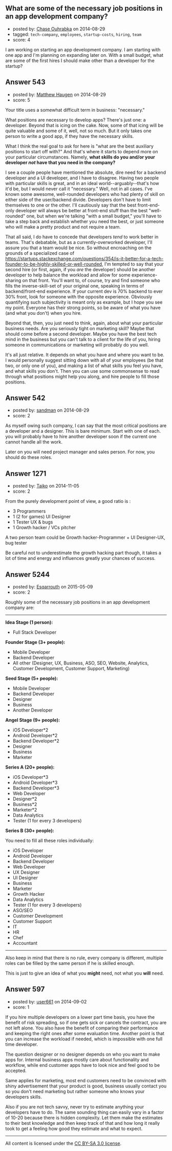 ## What are some of the necessary job positions in an app development company?

- posted by: [Chase Ouhrabka](https://stackexchange.com/users/4956076/chase-ouhrabka) on 2014-08-29
- tagged: `tech-company`, `employees`, `startup-costs`, `hiring`, `team`
- score: 4

I am working on starting an app development company. I am starting with one app and I'm planning on expanding later on. With a small budget, what are some of the first hires I should make other than a developer for the startup?


## Answer 543

- posted by: [Matthew Haugen](https://stackexchange.com/users/1325646/matthew-haugen) on 2014-08-29
- score: 5

Your title uses a somewhat difficult term in business: "necessary."

What positions are necessary to develop apps? There's just one: a developer. Beyond that is icing on the cake. Now, some of that icing will be quite valuable and some of it, well, not so much. But it only takes one person to write a good app, if they have the necessary skills.

What I think the real goal to ask for here is "what are the best auxiliary positions to start off with?" And that's where it starts to depend more on your particular circumstances. Namely, **what skills do you and/or your developer *not* have that you need in the company?**

I see a couple people have mentioned the absolute, dire need for a backend developer and a UI developer, and I have to disagree. Having two people with particular skills is great, and in an ideal world--arguably--that's how it'd be, but I would never call it "necessary." Well, not in all cases. I've known some awesome, well-rounded developers who had plenty of skill on either side of the user/backend divide. Developers don't have to limit themselves to one or the other. I'll cautiously say that the best front-end-only developer will always be better at front-end stuff than the best "well-rounded" one, but when we're talking "with a small budget," you'll have to take a step back and establish whether you need the best, or just someone who will make a pretty product and not require a team.

That all said, I do have to concede that developers *tend* to work better in teams. That's debatable, but as a currently-overworked developer, I'll assure you that a team would be nice. So without encroaching on the grounds of a specialized case of https://startups.stackexchange.com/questions/354/is-it-better-for-a-tech-founder-to-be-highly-skilled-or-well-rounded, I'm tempted to say that your second hire (or first, again, if you *are* the developer) should be another developer to help balance the workload and allow for some experience-sharing on that front. You'll want to, of course, try and find someone who fills the inverse-skill-set of your original one, speaking in terms of backend/front-end experience. If your current dev is 70% backend to ever 30% front, look for someone with the opposite experience. Obviously quantifying such subjectivity is meant only as example, but I hope you see my point. Everyone has their strong points, so be aware of what you have (and what you don't) when you hire.

Beyond that, then, you just need to think, again, about what your particular business needs. Are you seriously tight on marketing skill? Maybe that should come before a second developer. Maybe you have the best tech mind in the business but you can't talk to a client for the life of you, hiring someone in communications or marketing will probably do you well.

It's all just relative. It depends on what you have and where you want to be. I would personally suggest sitting down with all of your employees (be that two, or only one of you), and making a list of what skills you feel you have, and what skills you don't. Then you can use some commonsense to read through what positions might help you along, and hire people to fill those positions.


## Answer 542

- posted by: [sandman](https://stackexchange.com/users/194597/sandman) on 2014-08-29
- score: 2

As myself owing such company, I can say that the most critical positions are a developer and a designer. This is bare minimum. Start with one of each. you will probably have to hire another developer soon if the current one cannot handle all the work. 

Later on you will need project manager and sales person. For now, you should do these roles. 




## Answer 1271

- posted by: [Taiko](https://stackexchange.com/users/334941/taiko) on 2014-11-05
- score: 2

From the purely development point of view, a good ratio is :

 - 3 Programmers
 - 1 (2 for games) UI Designer
 - 1 Tester UX & bugs
 - 1 Growth hacker / VCs pitcher


A two person team could be Growth hacker-Programmer + UI Designer-UX, bug tester


Be careful not to underestimate the growth hacking part though, it takes a lot of time and energy and influences greatly your chances of success.


## Answer 5244

- posted by: [Esqarrouth](https://stackexchange.com/users/3055586/esqarrouth) on 2015-05-09
- score: 2

Roughly some of the necessary job positions in an app development company are:


----------


**Idea Stage (1 person):**

 - Full Stack Developer

**Founder Stage (3+ people):** 

 - Mobile Developer  
 - Backend Developer  
 - All other (Designer, UX, Business, ASO, SEO, Website, Analytics, Customer Development, Customer Support, Marketing)

**Seed Stage (5+ people):**

 - Mobile Developer  
 - Backend Developer  
 - Designer  
 - Business  
 - Another Developer  

**Angel Stage (9+ people):**

 - iOS Developer*2    
 - Android Developer*2  
 - Backend Developer*2  
 - Designer  
 - Business  
 - Marketer  

**Series A (20+ people):**

 - iOS Developer*3  
 - Android Developer*3    
 - Backend Developer*3    
 - Web Developer  
 - Designer*2    
 - Business*2    
 - Marketer*2  
 - Data Analytics  
 - Tester (1 for every 3 developers)  

**Series B (30+ people):**

You need to fill all these roles individually:

 - iOS Developer  
 - Android Developer    
 - Backend Developer  
 - Web Developer  
 - UX Designer  
 - UI Designer  
 - Business    
 - Marketer  
 - Growth Hacker    
 - Data Analytics    
 - Tester (1 for every 3 developers)   
 - ASO/SEO  
 - Customer Development  
 - Customer Support   
 - IT  
 - HR  
 - Chef  
 - Accountant  

----------


Also keep in mind that there is no rule, every company is different, multiple roles can be filled by the same person if he is skilled enough. 

This is just to give an idea of what you **might** need, not what you **will** need.



## Answer 597

- posted by: [user661](https://stackexchange.com/users/4975715/user661) on 2014-09-02
- score: 1

If you hire multiple developers on a lower part time basis, you have the benefit of risk spreading, so if one gets sick or cancels the contract, you are not left alone. You also have the benefit of comparing their performance and keeping the right ones after some evaluation time. Another point is that you can increase the workload if needed, which is impossible with one full time developer.

The question designer or no designer depends on who you want to make apps for. Internal business apps mostly care about functionality and workflow, while end customer apps have to look nice and feel good to be accepted.

Same applies for marketing, most end customers need to be convinced with shiny advertisement that your product is good, business usually contact you so you don't need marketing but rather someone who knows your developers skills.

Also if you are not tech savvy, never try to estimate anything your developers have to do. The same sounding thing can easily vary in a factor of 10-20 because there is hidden complexity. Let them make the estimates to their best knowledge and then keep track of that and how long it really took to get a feeling how good they estimate and what to expect. 



---

All content is licensed under the [CC BY-SA 3.0 license](https://creativecommons.org/licenses/by-sa/3.0/).

